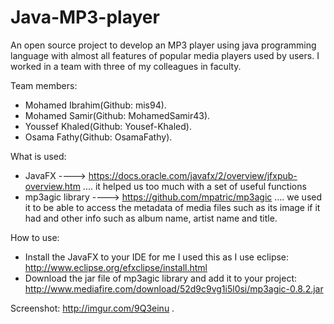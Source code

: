 # Java-MP3-player
An open source project to develop an MP3 player using java programming language with almost all features of popular media players used by users. I worked in a team with three of my colleagues in faculty.

Team members:
- Mohamed Ibrahim(Github: mis94).
- Mohamed Samir(Github: MohamedSamir43).
- Youssef Khaled(Github: Yousef-Khaled).
- Osama Fathy(Github: OsamaFathy).

What is used:
- JavaFX ----> https://docs.oracle.com/javafx/2/overview/jfxpub-overview.htm .... it helped us too much with a set of useful functions
- mp3agic library ----> https://github.com/mpatric/mp3agic .... we used it to be able to access the metadata of media files such as its image if it had and other info such as album name, artist name and title.

How to use:
- Install the JavaFX to your IDE for me I used this as I use eclipse: http://www.eclipse.org/efxclipse/install.html
- Download the jar file of mp3agic library and add it to your project: http://www.mediafire.com/download/52d9c9vg1i5l0si/mp3agic-0.8.2.jar

Screenshot: http://imgur.com/9Q3einu .
